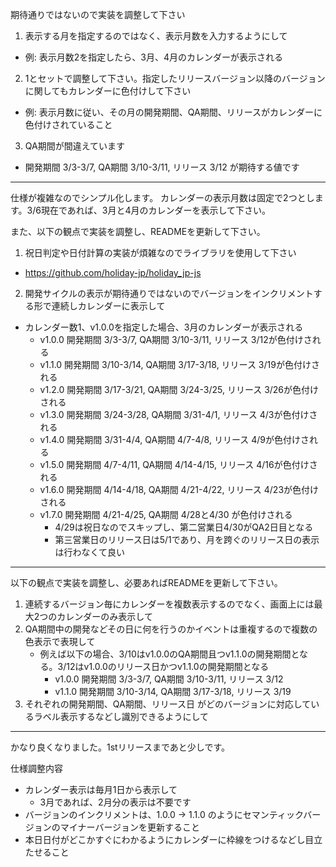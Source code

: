 期待通りではないので実装を調整して下さい

1. 表示する月を指定するのではなく、表示月数を入力するようにして
  - 例: 表示月数2を指定したら、3月、4月のカレンダーが表示される
2. 1とセットで調整して下さい。指定したリリースバージョン以降のバージョンに関してもカレンダーに色付けして下さい
  - 例: 表示月数に従い、その月の開発期間、QA期間、リリースがカレンダーに色付けされていること
3. QA期間が間違えています
  - 開発期間 3/3-3/7, QA期間 3/10-3/11, リリース 3/12 が期待する値です

----

仕様が複雑なのでシンプル化します。
カレンダーの表示月数は固定で2つとします。3/6現在であれば、3月と4月のカレンダーを表示して下さい。

また、以下の観点で実装を調整し、READMEを更新して下さい。

1. 祝日判定や日付計算の実装が煩雑なのでライブラリを使用して下さい
  - https://github.com/holiday-jp/holiday_jp-js
2. 開発サイクルの表示が期待通りではないのでバージョンをインクリメントする形で連続しカレンダーに表示して
  - カレンダー数1、v1.0.0を指定した場合、3月のカレンダーが表示される
    - v1.0.0 開発期間 3/3-3/7, QA期間 3/10-3/11, リリース 3/12が色付けされる
    - v1.1.0 開発期間 3/10-3/14, QA期間 3/17-3/18, リリース 3/19が色付けされる
    - v1.2.0 開発期間 3/17-3/21, QA期間 3/24-3/25, リリース 3/26が色付けされる
    - v1.3.0 開発期間 3/24-3/28, QA期間 3/31-4/1, リリース 4/3が色付けされる
    - v1.4.0 開発期間 3/31-4/4, QA期間 4/7-4/8, リリース 4/9が色付けされる
    - v1.5.0 開発期間 4/7-4/11, QA期間 4/14-4/15, リリース 4/16が色付けされる
    - v1.6.0 開発期間 4/14-4/18, QA期間 4/21-4/22, リリース 4/23が色付けされる
    - v1.7.0 開発期間 4/21-4/25, QA期間 4/28と4/30 が色付けされる
        - 4/29は祝日なのでスキップし、第二営業日4/30がQA2日目となる
        - 第三営業日のリリース日は5/1であり、月を跨ぐのリリース日の表示は行わなくて良い

---

以下の観点で実装を調整し、必要あればREADMEを更新して下さい。

1. 連続するバージョン毎にカレンダーを複数表示するのでなく、画面上には最大2つのカレンダーのみ表示して
2. QA期間中の開発などその日に何を行うのかイベントは重複するので複数の色表示で表現して
    - 例えば以下の場合、3/10はv1.0.0のQA期間且つv1.1.0の開発期間となる。3/12はv1.0.0のリリース日かつv1.1.0の開発期間となる
      - v1.0.0 開発期間 3/3-3/7, QA期間 3/10-3/11, リリース 3/12
      - v1.1.0 開発期間 3/10-3/14, QA期間 3/17-3/18, リリース 3/19
3. それぞれの開発期間、QA期間、リリース日 がどのバージョンに対応しているラベル表示するなどし識別できるようにして

---

かなり良くなりました。1stリリースまであと少しです。

仕様調整内容
- カレンダー表示は毎月1日から表示して
    - 3月であれば、2月分の表示は不要です
- バージョンのインクリメントは、1.0.0 → 1.1.0 のようにセマンティックバージョンのマイナーバージョンを更新すること
- 本日日付がどこかすぐにわかるようにカレンダーに枠線をつけるなどし目立たせること

